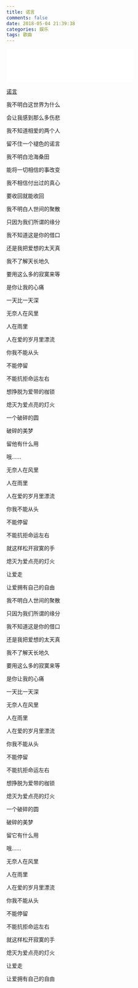 ```yaml
---
title: 诺言
comments: false
date: 2018-05-04 21:39:38
categories: 娱乐
tags: 歌曲
---
```


<iframe frameborder="no" border="0" marginwidth="0" marginheight="0" width=330 height=86 src="//music.163.com/outchain/player?type=2&id=258679&auto=1&height=66"></iframe>

[诺言](http://music.163.com/#/song?id=258679)

我不明白这世界为什么

会让我感到那么多伤悲

我不知道相爱的两个人

留不住一个褪色的诺言

我不明白沧海桑田

能将一切相信的事改变

我不相信付出过的真心

要收回就能收回

我不明白人世间的聚散

只因为我们所谓的缘分

我不知道这是你的借口

还是我把爱想的太天真

我不了解天长地久

要用这么多的寂寞来等

是你让我的心痛

一天比一天深

无奈人在风里

人在雨里

人在爱的岁月里漂流

你我不能从头

不能停留

不能抗拒命运左右

想挣脱为爱带的枷锁

熄灭为爱点亮的灯火

一个破碎的圆

破碎的美梦

留他有什么用

哦......

无奈人在风里

人在雨里

人在爱的岁月里漂流

你我不能从头

不能停留

不能抗拒命运左右

就这样松开寂寞的手

熄灭为爱点亮的灯火

让爱走

让爱拥有自己的自由

我不明白人世间的聚散

只因为我们所谓的缘分

我不知道这是你的借口

还是我把爱想的太天真

我不了解天长地久

要用这么多的寂寞来等

是你让我的心痛

一天比一天深

无奈人在风里

人在雨里

人在爱的岁月里漂流

你我不能从头

不能停留

不能抗拒命运左右

想挣脱为爱带的枷锁

熄灭为爱点亮的灯火

一个破碎的圆

破碎的美梦

留它有什么用

哦......
 
无奈人在风里

人在雨里

人在爱的岁月里漂流

你我不能从头

不能停留

不能抗拒命运左右

就这样松开寂寞的手

熄灭为爱点亮的灯火

让爱走

让爱拥有自己的自由

